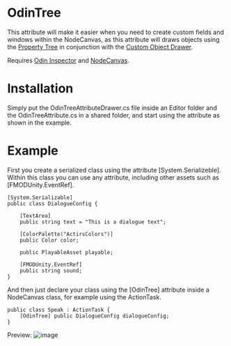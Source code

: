 # OdinTree

This attribute will make it easier when you need to create custom fields and windows within the NodeCanvas, as this attribute will draws objects using the [Property Tree](https://odininspector.com/tutorials/how-to-create-custom-drawers-using-odin/how-to-use-the-propertytree) in conjunction with the [Custom Object Drawer](https://nodecanvas.paradoxnotion.com/documentation/?section=creating-custom-object-drawers).

Requires [Odin Inspector](https://odininspector.com/) and [NodeCanvas](https://nodecanvas.paradoxnotion.com/).

# Installation
Simply put the OdinTreeAttributeDrawer.cs file inside an Editor folder and the OdinTreeAttribute.cs in a shared folder, and start using the attribute as shown in the example.

# Example
 
First you create a serialized class using the attribute [System.Serializeble]. Within this class you can use any attribute, including other assets such as [FMODUnity.EventRef].

```
[System.Serializable]
public class DialogueConfig {

    [TextArea]
    public string text = "This is a dialogue text";

    [ColorPalette("ActirsColors")]
    public Color color;

    public PlayableAsset playable;
    
    [FMODUnity.EventRef]
    public string sound;
}
```
And then just declare your class using the [OdinTree] attribute inside a NodeCanvas class, for example using the ActionTask.

```
public class Speak : ActionTask {
    [OdinTree] public DialogueConfig dialogueConfig;
}
```

Preview:
![image](https://user-images.githubusercontent.com/64444068/136711700-e0d11d84-f9fb-45ff-99a2-4b8106eda5f9.png)

